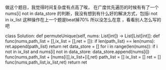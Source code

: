 做这个题目，我觉得时间复杂度有点高了唉， 在广度优先遍历的时候有有了一个  nums[i] not in data_store 的判断，我没有想到有什么好的解决方式，包括i not in ix_list 这种操作在上一个题是beat掉70% 所以没怎么在意 ，看看别人怎么写的吧 



class Solution:
    def permuteUnique(self, nums: List[int]) -> List[List[int]]:
        def func(nums,path_list = [],ix_list = [],ret = []):
            if len(path_list) == len(nums):
                ret.append(path_list)
                return ret
            data_store = []
            for i in range(len(nums)):
                if i not in ix_list and nums[i] not in data_store:
                    data_store.append(nums[i])
                    func(nums,path_list + [nums[i]],ix_list+[i],ret)
        path_list = []
        ix_list = []
        ret = []
        func(nums,path_list,ix_list,ret)
        return ret


